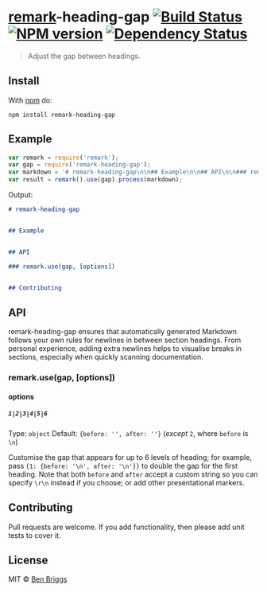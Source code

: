 # [remark]-heading-gap [![Build Status](https://travis-ci.org/ben-eb/remark-heading-gap.svg?branch=master)][ci] [![NPM version](https://badge.fury.io/js/remark-heading-gap.svg)][npm] [![Dependency Status](https://gemnasium.com/ben-eb/remark-heading-gap.svg)][deps]

> Adjust the gap between headings.


## Install

With [npm](https://npmjs.org/package/remark-heading-gap) do:

```
npm install remark-heading-gap
```


## Example

```javascript
var remark = require('remark');
var gap = require('remark-heading-gap');
var markdown = '# remark-heading-gap\n\n## Example\n\n## API\n\n### remark.use(gap, [options])\n\n## Contributing';
var result = remark().use(gap).process(markdown);
```

Output:

```md
# remark-heading-gap


## Example


## API

### remark.use(gap, [options])


## Contributing
```


## API

remark-heading-gap ensures that automatically generated Markdown follows your
own rules for newlines in between section headings. From personal experience,
adding extra newlines helps to visualise breaks in sections, especially when
quickly scanning documentation.

### remark.use(gap, [options])

#### options

##### `1|2|3|4|5|6`

Type: `object`
Default: `{before: '', after: ''}` (_except_ `2`, where `before` is `\n`)

Customise the gap that appears for up to 6 levels of heading; for example,
pass `{1: {before: '\n', after: '\n'}}` to double the gap for the first heading.
Note that both `before` and `after` accept a custom string so you can specify
`\r\n` instead if you choose; or add other presentational markers.


## Contributing

Pull requests are welcome. If you add functionality, then please add unit tests
to cover it.


## License

MIT © [Ben Briggs](http://beneb.info)

[ci]: https://travis-ci.org/ben-eb/remark-heading-gap

[deps]: https://gemnasium.com/ben-eb/remark-heading-gap

[npm]: http://badge.fury.io/js/remark-heading-gap

[remark]: https://github.com/wooorm/remark
